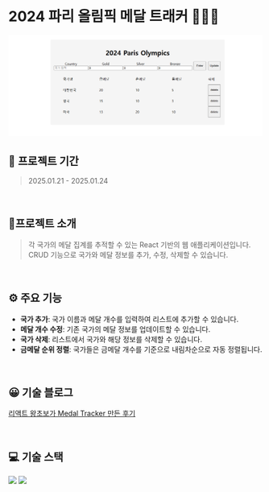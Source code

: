 # 2024 파리 올림픽 메달 트래커 🥇🥈🥉

![2024 Paris Olympics Medal Tracker](./src/assets/image.PNG)
<br>

## 📅 프로젝트 기간
> 2025.01.21 - 2025.01.24

<br>

## 📝프로젝트 소개
> 각 국가의 메달 집계를 추적할 수 있는 React 기반의 웹 애플리케이션입니다.
CRUD 기능으로 국가와 메달 정보를 추가, 수정, 삭제할 수 있습니다.

<br>

## ⚙ 주요 기능
- **국가 추가**: 국가 이름과 메달 개수를 입력하여 리스트에 추가할 수 있습니다.
- **메달 개수 수정**: 기존 국가의 메달 정보를 업데이트할 수 있습니다.
- **국가 삭제**: 리스트에서 국가와 해당 정보를 삭제할 수 있습니다.
- **금메달 순위 정렬**: 국가들은 금메달 개수를 기준으로 내림차순으로 자동 정렬됩니다.

<br>

## 😀 기술 블로그
[리액트 왕초보가 Medal Tracker 만든 후기](https://debnjin.tistory.com/82)

<br>

## 💻 기술 스택
<img src="https://github.com/yewon-Noh/readme-template/blob/main/skills/JavaScript.png?raw=true" width="80">
<img src="https://github.com/yewon-Noh/readme-template/blob/main/skills/React.png?raw=true" width="80">
